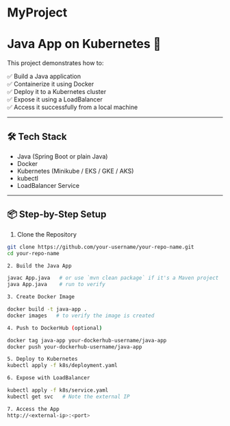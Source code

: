 # MyProject
# Java App on Kubernetes 🚀

This project demonstrates how to:

✅ Build a Java application  
✅ Containerize it using Docker  
✅ Deploy it to a Kubernetes cluster  
✅ Expose it using a LoadBalancer  
✅ Access it successfully from a local machine

---

## 🛠️ Tech Stack

- Java (Spring Boot or plain Java)
- Docker
- Kubernetes (Minikube / EKS / GKE / AKS)
- kubectl
- LoadBalancer Service

---

## 📦 Step-by-Step Setup

 1. Clone the Repository
```bash
git clone https://github.com/your-username/your-repo-name.git
cd your-repo-name

2. Build the Java App

javac App.java   # or use `mvn clean package` if it's a Maven project
java App.java    # run to verify

3. Create Docker Image

docker build -t java-app .
docker images   # to verify the image is created

4. Push to DockerHub (optional)

docker tag java-app your-dockerhub-username/java-app
docker push your-dockerhub-username/java-app

5. Deploy to Kubernetes
kubectl apply -f k8s/deployment.yaml

6. Expose with LoadBalancer

kubectl apply -f k8s/service.yaml
kubectl get svc   # Note the external IP

7. Access the App
http://<external-ip>:<port>
